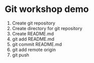 # Git workshop demo

1. Create git repository
2. Create directory for git repository
3. Create README.md
4. git add README.md
5. git commit README.md
6. git add remote origin
7. git push
